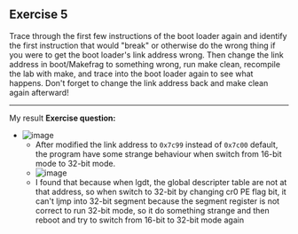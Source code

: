 **Exercise 5**
---

Trace through the first few instructions of the boot loader again and identify the first instruction that would "break" or otherwise do the wrong thing if you were to get the boot loader's link address wrong. Then change the link address in boot/Makefrag to something wrong, run make clean, recompile the lab with make, and trace into the boot loader again to see what happens. Don't forget to change the link address back and make clean again afterward!

---

My result
**Exercise question:**
- ![image](https://github.com/vilesport/General-Xv6/assets/89498002/cb7e40fb-acaa-463c-a132-5abfb1815de2)
  - After modified the link address to `0x7c99` instead of `0x7c00` default, the program have some strange behaviour when switch from 16-bit mode to 32-bit mode. 
  - ![image](https://github.com/vilesport/General-Xv6/assets/89498002/fd7d63cd-36fe-4f59-8b3d-041a5f79879e)
  - I found that because when lgdt, the global descripter table are not at that address, so when switch to 32-bit by changing cr0 PE flag bit, it can't ljmp into 32-bit segment because the segment register is not correct to run 32-bit mode, so it do something strange and then reboot and try to switch from 16-bit to 32-bit mode again

